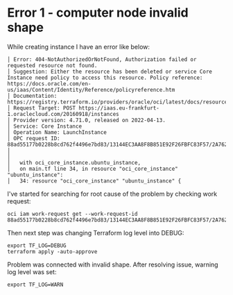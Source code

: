 # Error 1 - computer node invalid shape 

While creating instance I have an error like below:

```
│ Error: 404-NotAuthorizedOrNotFound, Authorization failed or requested resource not found. 
│ Suggestion: Either the resource has been deleted or service Core Instance need policy to access this resource. Policy reference: https://docs.oracle.com/en-us/iaas/Content/Identity/Reference/policyreference.htm
│ Documentation: https://registry.terraform.io/providers/oracle/oci/latest/docs/resources/core_instance 
│ Request Target: POST https://iaas.eu-frankfurt-1.oraclecloud.com/20160918/instances 
│ Provider version: 4.71.0, released on 2022-04-13.  
│ Service: Core Instance 
│ Operation Name: LaunchInstance 
│ OPC request ID: 88ad55177b0228b8cd762f4496e7bd83/13144EC3AA8F8B851E92F26FBFC83F57/2A762550DCFB74C14705562A56044EA1 
│ 
│ 
│   with oci_core_instance.ubuntu_instance,
│   on main.tf line 34, in resource "oci_core_instance" "ubuntu_instance":
│   34: resource "oci_core_instance" "ubuntu_instance" {
```

I've started for searching for root cause of the problem by checking work request:

```
oci iam work-request get --work-request-id 88ad55177b0228b8cd762f4496e7bd83/13144EC3AA8F8B851E92F26FBFC83F57/2A762550DCFB74C14705562A56044EA1
```

Then next step was changing Terraform log level into DEBUG:

```
export TF_LOG=DEBUG
terraform apply -auto-approve
```

Problem was connected with invalid shape. 
After resolving issue, warning log level was set:

```
export TF_LOG=WARN
```